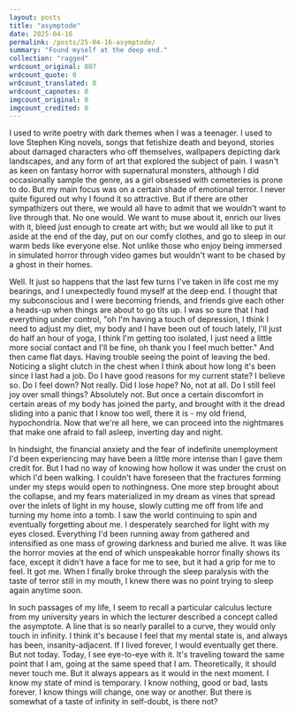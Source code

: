 ```yaml
---
layout: posts
title: "asymptode"
date: 2025-04-16
permalink: /posts/25-04-16-asymptode/
summary: "Found myself at the deep end."
collection: "ragged"
wrdcount_original: 807
wrdcount_quote: 0
wrdcount_translated: 0
wrdcount_capnotes: 0
imgcount_original: 0
imgcount_credited: 0
---
```

I used to write poetry with dark themes when I was a teenager. I used to love Stephen King novels, songs that fetishize death and beyond, stories about damaged characters who off themselves, wallpapers depicting dark landscapes, and any form of art that explored the subject of pain. I wasn't as keen on fantasy horror with supernatural monsters, although I did occasionally sample the genre, as a girl obsessed with cemeteries is prone to do. But my main focus was on a certain shade of emotional terror. I never quite figured out why I found it so attractive. But if there are other sympathizers out there, we would all have to admit that we wouldn't want to live through that. No one would. We want to muse about it, enrich our lives with it, bleed just enough to create art with; but we would all like to put it aside at the end of the day, put on our comfy clothes, and go to sleep in our warm beds like everyone else. Not unlike those who enjoy being immersed in simulated horror through video games but wouldn't want to be chased by a ghost in their homes.

Well. It just so happens that the last few turns I've taken in life cost me my bearings, and I unexpectedly found myself at the deep end. I thought that my subconscious and I were becoming friends, and friends give each other a heads-up when things are about to go tits up. I was so sure that I had everything under control, "oh I'm having a touch of depression, I think I need to adjust my diet, my body and I have been out of touch lately, I'll just do half an hour of yoga, I think I'm getting too isolated, I just need a little more social contact and I'll be fine, oh thank you I feel much better." And then came flat days. Having trouble seeing the point of leaving the bed. Noticing a slight clutch in the chest when I think about how long it's been since I last had a job. Do I have good reasons for my current state? I believe so. Do I feel down? Not really. Did I lose hope? No, not at all. Do I still feel joy over small things? Absolutely not. But once a certain discomfort in certain areas of my body has joined the party, and brought with it the dread sliding into a panic that I know too well, there it is - my old friend, hypochondria. Now that we're all here, we can proceed into the nightmares that make one afraid to fall asleep, inverting day and night.

In hindsight, the financial anxiety and the fear of indefinite unemployment I'd been experiencing may have been a little more intense than I gave them credit for. But I had no way of knowing how hollow it was under the crust on which I'd been walking. I couldn't have foreseen that the fractures forming under my steps would open to nothingness. One more step brought about the collapse, and my fears materialized in my dream as vines that spread over the inlets of light in my house, slowly cutting me off from life and turning my home into a tomb. I saw the world continuing to spin and eventually forgetting about me. I desperately searched for light with my eyes closed. Everything I'd been running away from gathered and intensified as one mass of growing darkness and buried me alive. It was like the horror movies at the end of which unspeakable horror finally shows its face, except it didn't have a face for me to see, but it had a grip for me to feel. It got me. When I finally broke through the sleep paralysis with the taste of terror still in my mouth, I knew there was no point trying to sleep again anytime soon.

In such passages of my life, I seem to recall a particular calculus lecture from my university years in which the lecturer described a concept called the asymptote. A line that is so nearly parallel to a curve, they would only touch in infinity. I think it's because I feel that my mental state is, and always has been, insanity-adjacent. If I lived forever, I would eventually get there. But not today. Today, I see eye-to-eye with it. It's traveling toward the same point that I am, going at the same speed that I am. Theoretically, it should never touch me. But it always appears as it would in the next moment. I know my state of mind is temporary. I know nothing, good or bad, lasts forever. I know things will change, one way or another. But there is somewhat of a taste of infinity in self-doubt, is there not?
